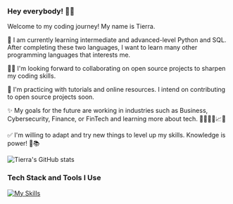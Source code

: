 ### Hey everybody! 👋🏽
Welcome to my coding journey! My name is Tierra. 

🌱 I am currently learning intermediate and advanced-level Python and SQL. After completing these two languages, I want to learn many other programming languages that interests me.

👯‍♀️ I'm looking forward to collaborating on open source projects to sharpen my coding skills. 

🔭 I'm practicing with tutorials and online resources. I intend on contributing to open source projects soon.

✨ My goals for the future are working in industries such as Business, Cybersecurity, Finance, or FinTech and learning more about tech. 💼👩🏽‍💻📈💵

✅ I'm willing to adapt and try new things to level up my skills. Knowledge is power! 🧠📚




<!--
**TierraAJones/TierraAJones** is a ✨ _special_ ✨ repository because its `README.md` (this file) appears on your GitHub profile.

Here are some ideas to get you started:

- 🔭 I’m currently working on ...
- 🌱 I’m currently learning ...
- 👯 I’m looking to collaborate on ...
- 🤔 I’m looking for help with ...
- 💬 Ask me about ...
- 📫 How to reach me: ...
- 😄 Pronouns: ...
- ⚡ Fun fact: ...
-->
![Tierra's GitHub stats](https://github-readme-stats.vercel.app/api?username=tierraajones&show_icons=true&theme=panda)




### Tech Stack and Tools I Use
[![My Skills](https://skillicons.dev/icons?i=html,css,sublime,mysql,kali,linux,bash,py,sqlite,anaconda,js,replit,sklearn,swift,git,github,vscode,notion,apple,windows)](https://skillicons.dev)


